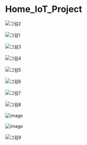 # Home_IoT_Project
![그림2](https://user-images.githubusercontent.com/124419697/236860111-a3d75bd6-a475-45e8-a653-a7767d77d8bb.png)<br><br>
![그림1](https://user-images.githubusercontent.com/124419697/236860008-e125b35b-8da8-47ad-bf5a-a084a0980784.png)<br><br>
![그림3](https://user-images.githubusercontent.com/124419697/236860230-a351bd81-70a4-4cb3-b4f2-c121b4749f94.png)<br><br>
![그림4](https://user-images.githubusercontent.com/124419697/236860384-54859833-ebba-430b-8ffb-fffeec3d980d.png)<br><br>
![그림5](https://user-images.githubusercontent.com/124419697/236860504-97156390-fe26-4a4f-a48f-2a41687acbe7.png)<br><br>
![그림6](https://user-images.githubusercontent.com/124419697/236860593-a3172fde-64b6-40bd-80f5-526ebdee435b.png)<br><br>
![그림7](https://user-images.githubusercontent.com/124419697/236860685-80333978-7066-4ef3-a5d3-07ee3577cd0c.png)<br><br>
![그림8](https://user-images.githubusercontent.com/124419697/236860781-0be9f36e-874c-48b0-9f0c-e4a4c71ff790.png)<br><br>
![image](https://user-images.githubusercontent.com/124419697/236861050-28fabb5b-f44f-44fb-894f-cd53387abb9b.png)<br><br>
![image](https://user-images.githubusercontent.com/124419697/236861234-b9392988-5fc1-45d9-b001-a49d48fc10ac.png)<br><br>
![그림9](https://user-images.githubusercontent.com/124419697/236861342-e6052ae8-ec60-4d65-b873-3180fcf17a6b.png)<br><br>
